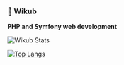 ### 👋 Wikub

**PHP and Symfony web development**


![Wikub Stats](https://github-readme-stats.vercel.app/api?username=wikub&include_all_commits=true&count_private=true&hide_border=true&show_icons=true)



[![Top Langs](https://github-readme-stats.vercel.app/api/top-langs/?username=wikub&layout=compact&count_private=true&hide_border=true&langs_count=6&include_all_commits=true&hide=blade)](https://github.com/anuraghazra/github-readme-stats)

